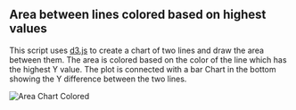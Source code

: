## Area between lines colored based on highest values

This script uses [d3.js](https://github.com/d3/d3) to create a chart of two lines and draw the area between them.
The area is colored based on the color of the line which has the highest Y value.
The plot is connected with a bar Chart in the bottom showing the Y difference between the two lines.

![Area Chart Colored](https://i.imgur.com/WmWYseU.png)

